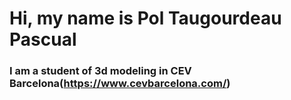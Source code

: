 # Hi, my name is Pol Taugourdeau Pascual 

### I am a student of 3d modeling in CEV Barcelona(https://www.cevbarcelona.com/)


